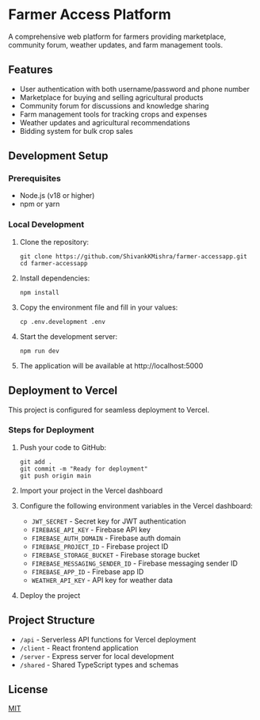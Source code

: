 # Farmer Access Platform

A comprehensive web platform for farmers providing marketplace, community forum, weather updates, and farm management tools.

## Features

- User authentication with both username/password and phone number
- Marketplace for buying and selling agricultural products
- Community forum for discussions and knowledge sharing
- Farm management tools for tracking crops and expenses
- Weather updates and agricultural recommendations
- Bidding system for bulk crop sales

## Development Setup

### Prerequisites

- Node.js (v18 or higher)
- npm or yarn

### Local Development

1. Clone the repository:
   ```
   git clone https://github.com/ShivankKMishra/farmer-accessapp.git
   cd farmer-accessapp
   ```

2. Install dependencies:
   ```
   npm install
   ```

3. Copy the environment file and fill in your values:
   ```
   cp .env.development .env
   ```

4. Start the development server:
   ```
   npm run dev
   ```

5. The application will be available at http://localhost:5000

## Deployment to Vercel

This project is configured for seamless deployment to Vercel.

### Steps for Deployment

1. Push your code to GitHub:
   ```
   git add .
   git commit -m "Ready for deployment"
   git push origin main
   ```

2. Import your project in the Vercel dashboard

3. Configure the following environment variables in the Vercel dashboard:
   - `JWT_SECRET` - Secret key for JWT authentication
   - `FIREBASE_API_KEY` - Firebase API key
   - `FIREBASE_AUTH_DOMAIN` - Firebase auth domain
   - `FIREBASE_PROJECT_ID` - Firebase project ID
   - `FIREBASE_STORAGE_BUCKET` - Firebase storage bucket
   - `FIREBASE_MESSAGING_SENDER_ID` - Firebase messaging sender ID
   - `FIREBASE_APP_ID` - Firebase app ID
   - `WEATHER_API_KEY` - API key for weather data

4. Deploy the project

## Project Structure

- `/api` - Serverless API functions for Vercel deployment
- `/client` - React frontend application
- `/server` - Express server for local development
- `/shared` - Shared TypeScript types and schemas

## License

[MIT](LICENSE)